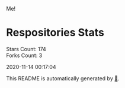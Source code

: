 Me!

# Respositories Stats
Stars Count: 174  
Forks Count: 3

2020-11-14 00:17:04  

This README is automatically generated by [🐰](https://github.com/rnitta/rnitta).
